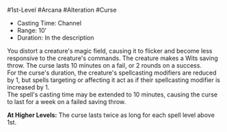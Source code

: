 #1st-Level #Arcana #Alteration #Curse
 
- Casting Time: Channel
- Range: 10'
- Duration: In the description  

You distort a creature's magic field, causing it to flicker and become less responsive to the creature's commands. The creature makes a Wits saving throw. The curse lasts 10 minutes on a fail, or 2 rounds on a success.  
For the curse's duration, the creature's spellcasting modifiers are reduced by 1, but spells targeting or affecting it act as if their spellcasting modifier is increased by 1.  
The spell's casting time may be extended to 10 minutes, causing the curse to last for a week on a failed saving throw.
 
**At Higher Levels:** The curse lasts twice as long for each spell level above 1st.